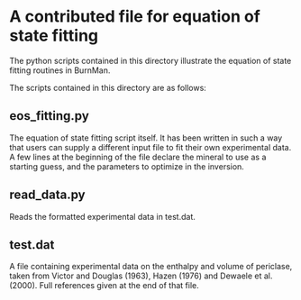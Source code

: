 # A contributed file for equation of state fitting

The python scripts contained in this directory illustrate the equation of
state fitting routines in BurnMan.

The scripts contained in this directory are as follows:

eos_fitting.py
--------------
The equation of state fitting script itself. It has been written in
such a way that users can supply a different input file to
fit their own experimental data. A few lines at the beginning of the file
declare the mineral to use as a starting guess, and the parameters to optimize
in the inversion.

read_data.py
------------
Reads the formatted experimental data in test.dat.

test.dat
--------
A file containing experimental data on the enthalpy and volume of
periclase, taken from Victor and Douglas (1963), Hazen (1976) and
Dewaele et al. (2000). Full references given at the end of that file.
